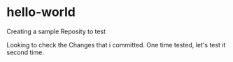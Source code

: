 # hello-world
Creating a sample Reposity to test

Looking to check the Changes that i committed.
One time tested, let's test it second time.
